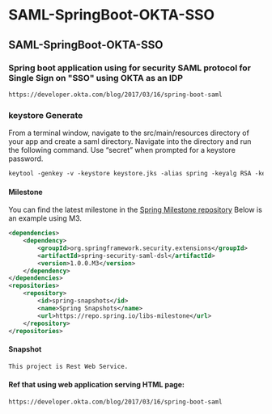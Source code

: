 # SAML-SpringBoot-OKTA-SSO

## SAML-SpringBoot-OKTA-SSO
### Spring boot application using for security SAML protocol for Single Sign on "SSO" using OKTA as an IDP

```xml
https://developer.okta.com/blog/2017/03/16/spring-boot-saml
```

### keystore Generate 
From a terminal window, navigate to the src/main/resources directory of your app and create a saml directory.
 Navigate into the directory and run the following command.
  Use “secret” when prompted for a keystore password.

```xml
keytool -genkey -v -keystore keystore.jks -alias spring -keyalg RSA -keysize 2048 -validity 10000
```    

#### Milestone

You can find the latest milestone in the [Spring Milestone repository](https://repo.spring.io/libs-milestone/org/springframework/security/extensions/spring-security-saml-dsl/) Below is an example using M3.

```xml
<dependencies>
	<dependency>
		<groupId>org.springframework.security.extensions</groupId>
		<artifactId>spring-security-saml-dsl</artifactId>
		<version>1.0.0.M3</version>
	</dependency>
</dependencies>
<repositories>
	<repository>
		<id>spring-snapshots</id>
		<name>Spring Snapshots</name>
		<url>https://repo.spring.io/libs-milestone</url>
	</repository>
</repositories>
```

#### Snapshot

```xml
This project is Rest Web Service.
```

#### Ref that using web application serving HTML page:
```xml
https://developer.okta.com/blog/2017/03/16/spring-boot-saml
```